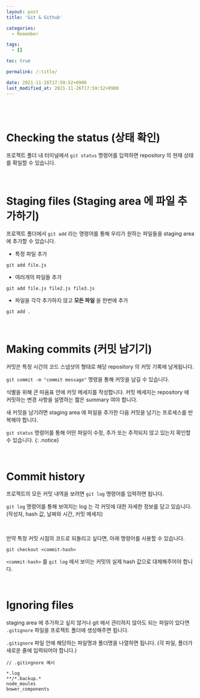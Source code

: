 ```yaml
---
layout: post
title: 'Git & Github'

categories: 
  - Remember

tags: 
  - []

toc: true

permalink: /:title/

date: 2021-11-26T17:59:52+0900
last_modified_at: 2021-11-26T17:59:52+0900
---
```


<br>
<br>

# Checking the status (상태 확인)

프로젝트 폴더 내 터미널에서 `git status` 명령어를 입력하면 repository 의 현재 상태를 확일할 수 있습니다.

<br>

# Staging files (Staging area 에 파일 추가하기)

프로젝트 폴더에서 `git add` 라는 명령어를 통해 우리가 원하는 파일들을 staging area 에 추가할 수 있습니다.

- 특정 파일 추가
```
git add file.js
```

- 여러개의 파일들 추가
```
git add file.js file2.js file3.js
```

- 파일을 각각 추가하지 않고 **모든 파일** 을 한번에 추가
```
git add .
```

<br>

# Making commits (커밋 남기기)

커밋은 특정 시간의 코드 스냅샷의 형태로 해당 repository 의 커밋 기록에 남게됩니다.

`git commit -m "commit message"` 명령을 통해 커밋을 남길 수 있습니다.

식별을 위해 큰 따옴표 안에 커밋 메세지를 작성합니다. 커밋 메세지는 repository 에 커밋하는 변경 사항을 설명하는 짧은 summary 여야 합니다.

새 커밋을 남기려면 staging area 에 파일을 추가한 다음 커밋을 남기는 프로세스를 반복해야 합니다.

`git status` 명령어를 통해 어떤 파일이 수정, 추가 또는 추적되지 않고 있는지 확인할 수 있습니다.
{: .notice}

<br>

# Commit history

프로젝트의 모든 커밋 내역을 보려면 `git log` 명령어를 입력하면 됩니다.

`git log` 명령어를 통해 보여지는 log 는 각 커밋에 대한 자세한 정보를 담고 있습니다. (작성자, hash 값, 날짜와 시간, 커밋 메세지)

<br>

만약 특정 커밋 시점의 코드로 되돌리고 싶다면, 아래 명령어를 사용할 수 있습니다.

```
git checkout <commit-hash>
```

`<commit-hash>` 를 `git log` 에서 보이는 커밋의 실제 hash 값으로 대체해주어야 합니다.

<br>

# Ignoring files

staging area 에 추가하고 싶지 않거나 git 에서 관리하지 않아도 되는 파일이 있다면 `.gitignore` 파일을 프로젝트 폴더에 생성해주면 됩니다.

`.gitignore` 파일 안에 해당하는 파일명과 폴더명을 나열하면 됩니다. (각 파일, 폴더가 새로운 줄에 입력되어야 합니다.)

```
// .gitingnore 예시

*.log
**/*.backup.*
node_moules
bower_components
```